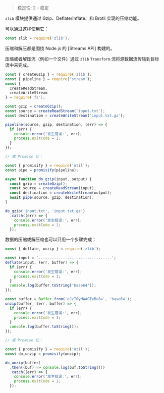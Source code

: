
<!--introduced_in=v0.10.0-->

> 稳定性: 2 - 稳定

<!-- source_link=lib/zlib.js -->

`zlib` 模块提供通过 Gzip、Deflate/Inflate、和 Brotli 实现的压缩功能。

可以通过这样使用它：

```js
const zlib = require('zlib');
```

压缩和解压都是围绕 Node.js 的 [Streams API] 构建的。

压缩或者解压流（例如一个文件）通过 `zlib` `Transform` 流将源数据流传输到目标流中来完成。

```js
const { createGzip } = require('zlib');
const { pipeline } = require('stream');
const {
  createReadStream,
  createWriteStream
} = require('fs');

const gzip = createGzip();
const source = createReadStream('input.txt');
const destination = createWriteStream('input.txt.gz');

pipeline(source, gzip, destination, (err) => {
  if (err) {
    console.error('发生错误:', err);
    process.exitCode = 1;
  }
});

// 或 Promise 化：

const { promisify } = require('util');
const pipe = promisify(pipeline);

async function do_gzip(input, output) {
  const gzip = createGzip();
  const source = createReadStream(input);
  const destination = createWriteStream(output);
  await pipe(source, gzip, destination);
}

do_gzip('input.txt', 'input.txt.gz')
  .catch((err) => {
    console.error('发生错误:', err);
    process.exitCode = 1;
  });
```

数据的压缩或解压缩也可以只用一个步骤完成：

```js
const { deflate, unzip } = require('zlib');

const input = '.................................';
deflate(input, (err, buffer) => {
  if (err) {
    console.error('发生错误:', err);
    process.exitCode = 1;
  }
  console.log(buffer.toString('base64'));
});

const buffer = Buffer.from('eJzT0yMAAGTvBe8=', 'base64');
unzip(buffer, (err, buffer) => {
  if (err) {
    console.error('发生错误:', err);
    process.exitCode = 1;
  }
  console.log(buffer.toString());
});

// 或 Promise 化：

const { promisify } = require('util');
const do_unzip = promisify(unzip);

do_unzip(buffer)
  .then((buf) => console.log(buf.toString()))
  .catch((err) => {
    console.error('发生错误:', err);
    process.exitCode = 1;
  });
```

